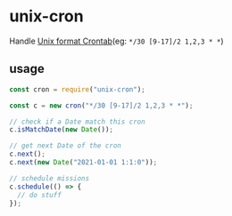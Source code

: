 # unix-cron

Handle [Unix format Crontab](https://www.ibm.com/docs/en/db2oc?topic=task-unix-cron-format)(eg: `*/30 [9-17]/2 1,2,3 * *`)

## usage

```js
const cron = require("unix-cron");

const c = new cron("*/30 [9-17]/2 1,2,3 * *");

// check if a Date match this cron
c.isMatchDate(new Date());

// get next Date of the cron
c.next();
c.next(new Date("2021-01-01 1:1:0"));

// schedule missions
c.schedule(() => {
  // do stuff
});
```
